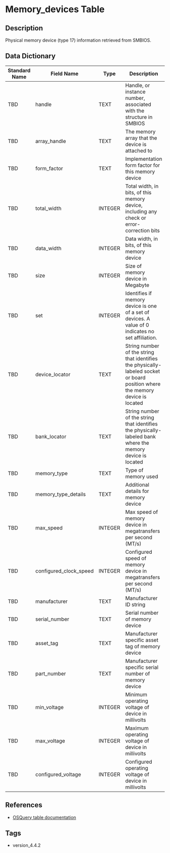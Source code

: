 # Memory_devices Table

## Description
Physical memory device (type 17) information retrieved from SMBIOS.

## Data Dictionary
|Standard Name|Field Name|Type|Description|Sample Value|
|---|---|---|---|---|
|TBD|handle| TEXT|Handle, or instance number, associated with the structure in SMBIOS|`TBD`|
|TBD|array_handle| TEXT|The memory array that the device is attached to|`TBD`|
|TBD|form_factor|TEXT|Implementation form factor for this memory device|`TBD`|
|TBD|total_width|INTEGER|Total width, in bits, of this memory device, including any check or error-correction bits|`TBD`|
|TBD|data_width|INTEGER|Data width, in bits, of this memory device|`TBD`|
|TBD|size|INTEGER|Size of memory device in Megabyte|`TBD`|
|TBD|set|INTEGER|Identifies if memory device is one of a set of devices.  A value of 0 indicates no set affiliation.|`TBD`|
|TBD|device_locator|TEXT|String number of the string that identifies the physically-labeled socket or board position where the memory device is located|`TBD`|
|TBD|bank_locator|TEXT|String number of the string that identifies the physically-labeled bank where the memory device is located|`TBD`|
|TBD|memory_type|TEXT|Type of memory used|`TBD`|
|TBD|memory_type_details|TEXT|Additional details for memory device|`TBD`|
|TBD|max_speed|INTEGER|Max speed of memory device in megatransfers per second (MT/s)|`TBD`|
|TBD|configured_clock_speed|INTEGER|Configured speed of memory device in megatransfers per second (MT/s)|`TBD`|
|TBD|manufacturer|TEXT|Manufacturer ID string|`TBD`|
|TBD|serial_number|TEXT|Serial number of memory device|`TBD`|
|TBD|asset_tag|TEXT|Manufacturer specific asset tag of memory device|`TBD`|
|TBD|part_number|TEXT|Manufacturer specific serial number of memory device|`TBD`|
|TBD|min_voltage|INTEGER|Minimum operating voltage of device in millivolts|`TBD`|
|TBD|max_voltage|INTEGER|Maximum operating voltage of device in millivolts|`TBD`|
|TBD|configured_voltage|INTEGER|Configured operating voltage of device in millivolts|`TBD`|

## References
* [OSQuery table documentation](https://osquery.io/schema/current#memory_devices)

## Tags
* version_4.4.2